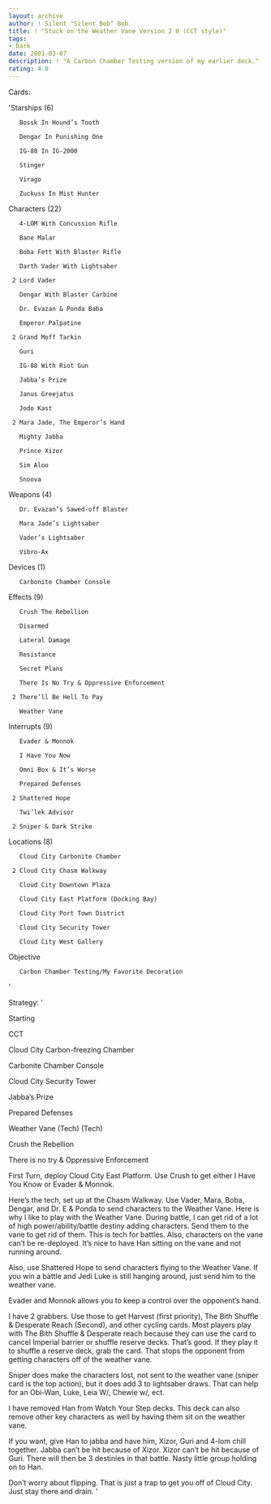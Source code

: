 ```yaml
---
layout: archive
author: ! Silent "Silent Bob" Bob
title: ! "Stuck on the Weather Vane Version 2 0 (CCT style)"
tags:
- Dark
date: 2001-03-07
description: ! "A Carbon Chamber Testing version of my earlier deck."
rating: 4.0
---
```

Cards: 

'Starships (6)

       Bossk In Hound’s Tooth 

       Dengar In Punishing One 

       IG-88 In IG-2000 

       Stinger 

       Virago 

       Zuckuss In Mist Hunter 


Characters (22)

       4-LOM With Concussion Rifle 

       Bane Malar 

       Boba Fett With Blaster Rifle 

       Darth Vader With Lightsaber 

     2 Lord Vader

       Dengar With Blaster Carbine 

       Dr. Evazan & Ponda Baba 

       Emperor Palpatine 

     2 Grand Moff Tarkin 

       Guri 

       IG-88 With Riot Gun 

       Jabba’s Prize 

       Janus Greejatus 

       Jodo Kast 

     2 Mara Jade, The Emperor’s Hand 

       Mighty Jabba 

       Prince Xizor 

       Sim Aloo 

       Snoova 


Weapons (4)

       Dr. Evazan’s Sawed-off Blaster 

       Mara Jade’s Lightsaber 

       Vader’s Lightsaber 

       Vibro-Ax 


Devices (1)

       Carbonite Chamber Console 


Effects (9)

       Crush The Rebellion 

       Disarmed 

       Lateral Damage 

       Resistance 

       Secret Plans 

       There Is No Try & Oppressive Enforcement 

     2 There’ll Be Hell To Pay 

       Weather Vane 


Interrupts (9)

       Evader & Monnok 

       I Have You Now 

       Omni Box & It’s Worse 

       Prepared Defenses 

     2 Shattered Hope 

       Twi’lek Advisor

     2 Sniper & Dark Strike 


Locations (8)

       Cloud City Carbonite Chamber 

     2 Cloud City Chasm Walkway 

       Cloud City Downtown Plaza 

       Cloud City East Platform (Docking Bay) 

       Cloud City Port Town District 

       Cloud City Security Tower 

       Cloud City West Gallery 


Objective

       Carbon Chamber Testing/My Favorite Decoration 

'

Strategy: '

Starting 

CCT

Cloud City Carbon-freezing Chamber

Carbonite Chamber Console

Cloud City Security Tower

Jabba’s Prize 

Prepared Defenses 

Weather Vane (Tech) (Tech) 

Crush the Rebellion 

There is no try & Oppressive Enforcement 



First Turn, deploy Cloud City East Platform.  Use Crush to get either I Have You Know or Evader & Monnok. 


Here’s the tech, set up at the Chasm Walkway. Use Vader, Mara, Boba, Dengar, and Dr. E & Ponda to send characters to the Weather Vane. Here is why I like to play with the Weather Vane. During battle, I can get rid of a lot of high power/ability/battle destiny adding characters. Send them to the vane to get rid of them. This is tech for battles. Also, characters on the vane can’t be re-deployed. It’s nice to have Han sitting on the vane and not running around. 


Also, use Shattered Hope to send characters flying to the Weather Vane.  If you win a battle and Jedi Luke is still hanging around, just send him to the weather vane.


Evader and Monnok allows you to keep a control over the opponent’s hand. 


I have 2 grabbers. Use those to get Harvest (first priority), The Bith Shuffle & Desperate Reach (Second), and other cycling cards. Most players play with The Bith Shuffle & Desperate reach because they can use the card to cancel Imperial barrier or shuffle reserve decks. That’s good. If they play it to shuffle a reserve deck, grab the card. That stops the opponent from getting characters off of the weather vane. 


Sniper does make the characters lost, not sent to the weather vane (sniper card is the top action), but it does add 3 to lightsaber draws. That can help for an Obi-Wan, Luke, Leia W/, Chewie w/, ect. 


I have removed Han from Watch Your Step decks.  This deck can also remove other key characters as well by having them sit on the weather vane.  


If you want, give Han to jabba and have him, Xizor, Guri and 4-lom chill together.  Jabba can’t be hit because of Xizor.  Xizor can’t be hit because of Guri.  There will then be 3 destinies in that battle.  Nasty little group holding on to Han. 


Don’t worry about flipping.  That is just a trap to get you off of Cloud City.  Just stay there and drain. '